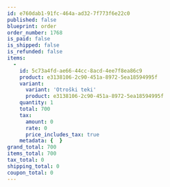 ```yaml
---
id: e760dab1-91fc-464a-ad32-7f773f6e22c0
published: false
blueprint: order
order_number: 1768
is_paid: false
is_shipped: false
is_refunded: false
items:
  -
    id: 5c73a4fd-ae66-44cc-8acd-4ee7f8ea86c9
    product: e3138106-2c90-451a-8972-5ea18594995f
    variant:
      variant: 'Otroški teki'
      product: e3138106-2c90-451a-8972-5ea18594995f
    quantity: 1
    total: 700
    tax:
      amount: 0
      rate: 0
      price_includes_tax: true
    metadata: {  }
grand_total: 700
items_total: 700
tax_total: 0
shipping_total: 0
coupon_total: 0
---
```

